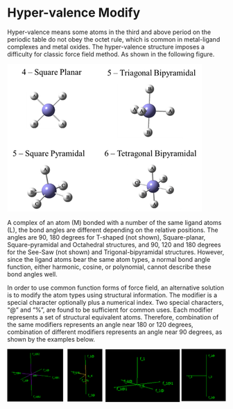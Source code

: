 # Hyper-valence Modify

Hyper-valence means some atoms in the third and above period on the periodic table do not obey the octet rule, which is common in metal-ligand complexes and metal oxides. The hyper-valence structure imposes a difficulty for classic force field method. As shown in the following figure. 
 
![alt text](image-2.png)

A complex of an atom (M) bonded with a number of the same ligand atoms (L), the bond angles are different depending on the relative positions. The angles are 90, 180 degrees for T-shaped (not shown), Square-planar, Square-pyramidal and Octahedral structures, and 90, 120 and 180 degrees for the See-Saw (not shown) and Trigonal-bipyramidal structures. However, since the ligand atoms bear the same atom types, a normal bond angle function, either harmonic, cosine, or polynomial, cannot describe these bond angles well. 

In order to use common function forms of force field, an alternative solution is to modify the atom types using structural information. The modifier is a special character optionally plus a numerical index. Two special characters, “@” and “%”, are found to be sufficient for common uses. Each modifier represents a set of structural equivalent atoms. Therefore, combination of the same modifiers represents an angle near 180 or 120 degrees, combination of different modifiers represents an angle near 90 degrees, as shown by the examples below. 

![alt text](image-1.png)